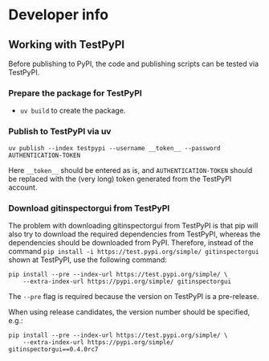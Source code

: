 # Developer info

## Working with TestPyPI

Before publishing to PyPI, the code and publishing scripts can be tested via
TestPyPI.

### Prepare the package for TestPyPI

- `uv build` to create the package.

### Publish to TestPyPI via uv

```{code} bash
uv publish --index testpypi --username __token__ --password AUTHENTICATION-TOKEN
```

Here `__token__` should be entered as is, and `AUTHENTICATION-TOKEN` should
be replaced with the (very long) token generated from the TestPyPI account.

### Download gitinspectorgui from TestPyPI

The problem with downloading gitinspectorgui from TestPyPI is that pip will also
try to download the required dependencies from TestPyPI, whereas the
dependencies should be downloaded from PyPI. Therefore, instead of the command
`pip install -i https://test.pypi.org/simple/ gitinspectorgui` shown at
TestPyPI, use the following command:

```{code} bash
pip install --pre --index-url https://test.pypi.org/simple/ \
    --extra-index-url https://pypi.org/simple/ gitinspectorgui
```

The `--pre` flag is required because the version on TestPyPI is a pre-release.

When using release candidates, the version number should be specified, e.g.:

```{code} bash
pip install --pre --index-url https://test.pypi.org/simple/ \
    --extra-index-url https://pypi.org/simple/ gitinspectorgui==0.4.0rc7
```

